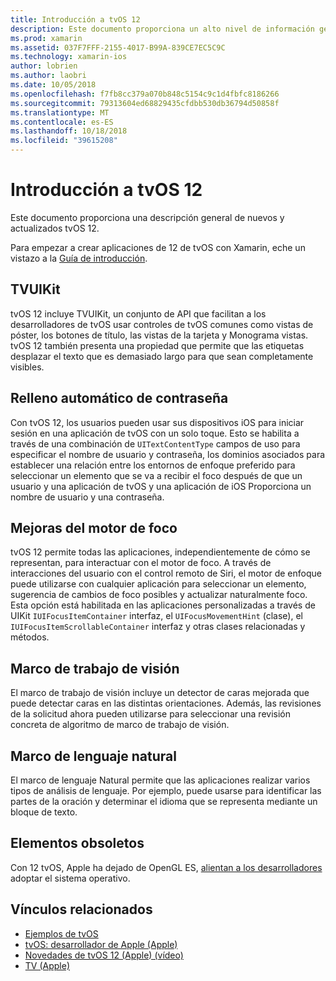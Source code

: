```yaml
---
title: Introducción a tvOS 12
description: Este documento proporciona un alto nivel de información general de las características nuevas y actualizadas en tvOS 12 para la versión de vista previa de qué Xamarin actualmente proporciona enlaces de C#.
ms.prod: xamarin
ms.assetid: 037F7FFF-2155-4017-B99A-839CE7EC5C9C
ms.technology: xamarin-ios
author: lobrien
ms.author: laobri
ms.date: 10/05/2018
ms.openlocfilehash: f7fb8cc379a070b848c5154c9c1d4fbfc8186266
ms.sourcegitcommit: 79313604ed68829435cfdbb530db36794d50858f
ms.translationtype: MT
ms.contentlocale: es-ES
ms.lasthandoff: 10/18/2018
ms.locfileid: "39615208"
---
```

# <a name="introduction-to-tvos-12"></a>Introducción a tvOS 12

Este documento proporciona una descripción general de nuevos y actualizados tvOS 12.

Para empezar a crear aplicaciones de 12 de tvOS con Xamarin, eche un vistazo a la [Guía de introducción](~/ios/platform/introduction-to-ios12/get-started.md).

## <a name="tvuikit"></a>TVUIKit

tvOS 12 incluye TVUIKit, un conjunto de API que facilitan a los desarrolladores de tvOS usar controles de tvOS comunes como vistas de póster, los botones de título, las vistas de la tarjeta y Monograma vistas. tvOS 12 también presenta una propiedad que permite que las etiquetas desplazar el texto que es demasiado largo para que sean completamente visibles.

## <a name="password-autofill"></a>Relleno automático de contraseña

Con tvOS 12, los usuarios pueden usar sus dispositivos iOS para iniciar sesión en una aplicación de tvOS con un solo toque. Esto se habilita a través de una combinación de `UITextContentType` campos de uso para especificar el nombre de usuario y contraseña, los dominios asociados para establecer una relación entre los entornos de enfoque preferido para seleccionar un elemento que se va a recibir el foco después de que un usuario y una aplicación de tvOS y una aplicación de iOS Proporciona un nombre de usuario y una contraseña.

## <a name="focus-engine-enhancements"></a>Mejoras del motor de foco

tvOS 12 permite todas las aplicaciones, independientemente de cómo se representan, para interactuar con el motor de foco. A través de interacciones del usuario con el control remoto de Siri, el motor de enfoque puede utilizarse con cualquier aplicación para seleccionar un elemento, sugerencia de cambios de foco posibles y actualizar naturalmente foco. Esta opción está habilitada en las aplicaciones personalizadas a través de UIKit `IUIFocusItemContainer` interfaz, el `UIFocusMovementHint` (clase), el `IUIFocusItemScrollableContainer` interfaz y otras clases relacionadas y métodos.

## <a name="vision-framework"></a>Marco de trabajo de visión

El marco de trabajo de visión incluye un detector de caras mejorada que puede detectar caras en las distintas orientaciones. Además, las revisiones de la solicitud ahora pueden utilizarse para seleccionar una revisión concreta de algoritmo de marco de trabajo de visión.

## <a name="natural-language-framework"></a>Marco de lenguaje natural

El marco de lenguaje Natural permite que las aplicaciones realizar varios tipos de análisis de lenguaje. Por ejemplo, puede usarse para identificar las partes de la oración y determinar el idioma que se representa mediante un bloque de texto.

## <a name="deprecations"></a>Elementos obsoletos

Con 12 tvOS, Apple ha dejado de OpenGL ES, [alientan a los desarrolladores](https://developer.apple.com/tvos/whats-new/) adoptar el sistema operativo.

## <a name="related-links"></a>Vínculos relacionados

- [Ejemplos de tvOS](https://developer.xamarin.com/samples/tvos/all/)
- [tvOS: desarrollador de Apple (Apple)](https://developer.apple.com/tvos/)
- [Novedades de tvOS 12 (Apple) (vídeo)](https://developer.apple.com/videos/play/wwdc2018/208/)
- [TV (Apple)](https://www.apple.com/tv/)